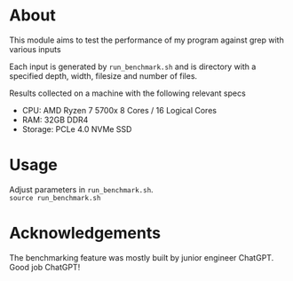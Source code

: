 
# About
This module aims to test the performance of my program against grep with various inputs

Each input is generated by `run_benchmark.sh` and is directory with a specified depth, width, filesize and number of files.

Results collected on a machine with the following relevant specs
- CPU: AMD Ryzen 7 5700x 8 Cores / 16 Logical Cores
- RAM: 32GB DDR4
- Storage: PCLe 4.0 NVMe SSD


# Usage
Adjust parameters in `run_benchmark.sh`.
</br>
```source run_benchmark.sh```

# Acknowledgements
The benchmarking feature was mostly built by junior engineer ChatGPT. Good job ChatGPT!
